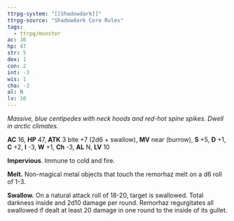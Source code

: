 ```yaml
---
ttrpg-system: "[[Shadowdark]]"
ttrpg-source: "Shadowdark Core Rules"
tags:
  - ttrpg/monster
ac: 16
hp: 47
str: 5
dex: 1
con: 2
int: -3
wis: 1
cha: -3
al: N
lv: 10
---
```


_Massive, blue centipedes with neck hoods and red-hot spine spikes. Dwell in arctic climates._

**AC** 16, **HP** 47, **ATK** 3 bite +7 (2d6 + swallow), **MV** near (burrow), **S** +5, **D** +1, **C** +2, **I** -3, **W** +1, **Ch** -3, **AL** N, **LV** 10

**Impervious**. Immune to cold and fire. 

**Melt.** Non-magical metal objects that touch the remorhaz melt on a d6 roll of 1-3. 

**Swallow.** On a natural attack roll of 18-20, target is swallowed. Total darkness inside and 2d10 damage per round. Remorhaz regurgitates all swallowed if dealt at least 20 damage in one round to the inside of its gullet.

